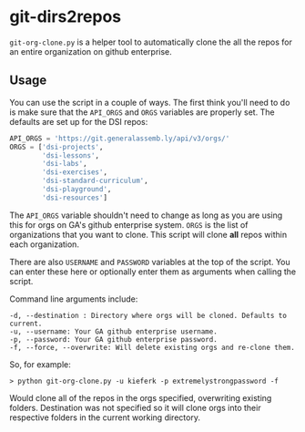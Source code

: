 # git-dirs2repos

`git-org-clone.py` is a helper tool to automatically clone the all the repos for
an entire organization on github enterprise.

## Usage

You can use the script in a couple of ways. The first think you'll need to do is
make sure that the `API_ORGS` and `ORGS` variables are properly set. The defaults
are set up for the DSI repos:

```python
API_ORGS = 'https://git.generalassemb.ly/api/v3/orgs/'
ORGS = ['dsi-projects',
        'dsi-lessons',
        'dsi-labs',
        'dsi-exercises',
        'dsi-standard-curriculum',
        'dsi-playground',
        'dsi-resources']
```

The `API_ORGS` variable shouldn't need to change as long as you are using this
for orgs on GA's github enterprise system. `ORGS` is the list of organizations
that you want to clone. This script will clone **all** repos within each organization.

There are also `USERNAME` and `PASSWORD` variables at the top of the script.
You can enter these here or optionally enter them as arguments when calling the
script.

Command line arguments include:

```
-d, --destination : Directory where orgs will be cloned. Defaults to current.
-u, --username: Your GA github enterprise username.
-p, --password: Your GA github enterprise password.
-f, --force, --overwrite: Will delete existing orgs and re-clone them.
```

So, for example:
```
> python git-org-clone.py -u kieferk -p extremelystrongpassword -f
```

Would clone all of the repos in the orgs specified, overwriting existing
folders. Destination was not specified so it will clone orgs into their respective
folders in the current working directory.
